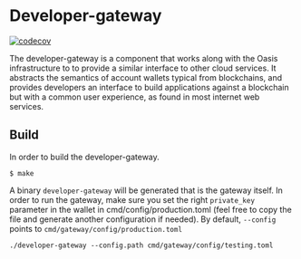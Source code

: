 # Developer-gateway

[![codecov](https://codecov.io/gh/oasislabs/developer-gateway/branch/master/graph/badge.svg?token=3iCQK27Rpu)](https://codecov.io/gh/oasislabs/developer-gateway)

The developer-gateway is a component that works along with the Oasis infrastructure to to provide a similar interface to other cloud services. It abstracts the semantics of account wallets typical from blockchains, and provides developers an interface to build applications against a blockchain but with a common user experience, as found in most internet web services.

## Build
In order to build the developer-gateway.

```
$ make
```

A binary `developer-gateway` will be generated that is the gateway itself. In order to run the gateway, make sure you set the right `private_key` parameter in the wallet in cmd/config/production.toml (feel free to copy the file and generate another configuration if needed). By default, `--config` points to `cmd/gateway/config/production.toml`

```
./developer-gateway --config.path cmd/gateway/config/testing.toml
```
